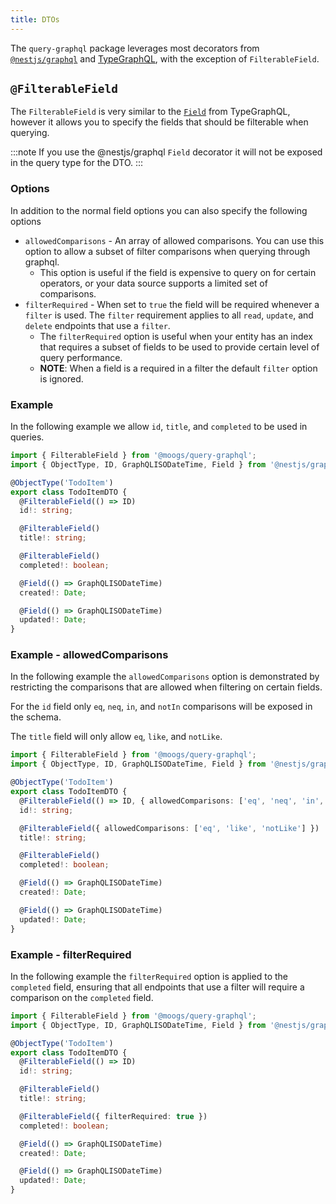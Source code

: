 ```yaml
---
title: DTOs
---
```


The `query-graphql` package leverages most decorators from [`@nestjs/graphql`](https://docs.nestjs.com/graphql/quick-start) and [TypeGraphQL](https://typegraphql.ml), with the exception of `FilterableField`.

## `@FilterableField`

The `FilterableField` is very similar to the [`Field`](https://typegraphql.ml/docs/types-and-fields.html) from
TypeGraphQL, however it allows you to specify the fields that should be filterable when querying.

:::note
If you use the @nestjs/graphql `Field` decorator it will not be exposed in the query type for the DTO.
:::

### Options

In addition to the normal field options you can also specify the following options
* `allowedComparisons` - An array of allowed comparisons. You can use this option to allow a subset of filter comparisons when querying through graphql. 
  * This option is useful if the field is expensive to query on for certain operators, or your data source supports a limited set of comparisons.
* `filterRequired` - When set to `true` the field will be required whenever a `filter` is used. The `filter` requirement applies to all `read`, `update`, and `delete` endpoints that use a `filter`.
  * The `filterRequired` option is useful when your entity has an index that requires a subset of fields to be used to provide certain level of query performance.
  * **NOTE**: When a field is a required in a filter the default `filter` option is ignored.   

### Example

In the following example we allow `id`, `title`, and `completed` to be used in queries.

```ts title="todo-item.dto.ts"
import { FilterableField } from '@moogs/query-graphql';
import { ObjectType, ID, GraphQLISODateTime, Field } from '@nestjs/graphql';

@ObjectType('TodoItem')
export class TodoItemDTO {
  @FilterableField(() => ID)
  id!: string;

  @FilterableField()
  title!: string;

  @FilterableField()
  completed!: boolean;

  @Field(() => GraphQLISODateTime)
  created!: Date;

  @Field(() => GraphQLISODateTime)
  updated!: Date;
}

```

### Example - allowedComparisons

In the following example the `allowedComparisons` option is demonstrated by restricting the comparisons that are allowed when filtering on certain fields.

For the `id` field only `eq`, `neq`, `in`, and `notIn` comparisons will be exposed in the schema.

The `title` field will only allow `eq`, `like`, and `notLike`.

```ts title="todo-item.dto.ts" {6,9}
import { FilterableField } from '@moogs/query-graphql';
import { ObjectType, ID, GraphQLISODateTime, Field } from '@nestjs/graphql';

@ObjectType('TodoItem')
export class TodoItemDTO {
  @FilterableField(() => ID, { allowedComparisons: ['eq', 'neq', 'in', 'notIn'] })
  id!: string;

  @FilterableField({ allowedComparisons: ['eq', 'like', 'notLike'] })
  title!: string;

  @FilterableField()
  completed!: boolean;

  @Field(() => GraphQLISODateTime)
  created!: Date;

  @Field(() => GraphQLISODateTime)
  updated!: Date;
}

```

### Example - filterRequired

In the following example the `filterRequired` option is applied to the `completed` field, ensuring that all endpoints that use a filter will require a comparison on the `completed` field.

```ts title="todo-item.dto.ts" {12}
import { FilterableField } from '@moogs/query-graphql';
import { ObjectType, ID, GraphQLISODateTime, Field } from '@nestjs/graphql';

@ObjectType('TodoItem')
export class TodoItemDTO {
  @FilterableField(() => ID)
  id!: string;

  @FilterableField()
  title!: string;

  @FilterableField({ filterRequired: true })
  completed!: boolean;

  @Field(() => GraphQLISODateTime)
  created!: Date;

  @Field(() => GraphQLISODateTime)
  updated!: Date;
}

```
